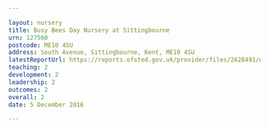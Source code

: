 ```yaml
---

layout: nursery
title: Busy Bees Day Nursery at Sittingbourne
urn: 127560
postcode: ME10 4SU
address: South Avenue, Sittingbourne, Kent, ME10 4SU
latestReportUrl: https://reports.ofsted.gov.uk/provider/files/2628491/urn/127560.pdf
teaching: 2
development: 2
leadership: 2
outcomes: 2
overall: 2
date: 5 December 2016

---
```

